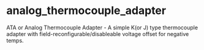 # analog_thermocouple_adapter
ATA or Analog Thermocouple Adapter - A simple K(or J) type thermocouple adapter with field-reconfigurable/disableable voltage offset for negative temps.

